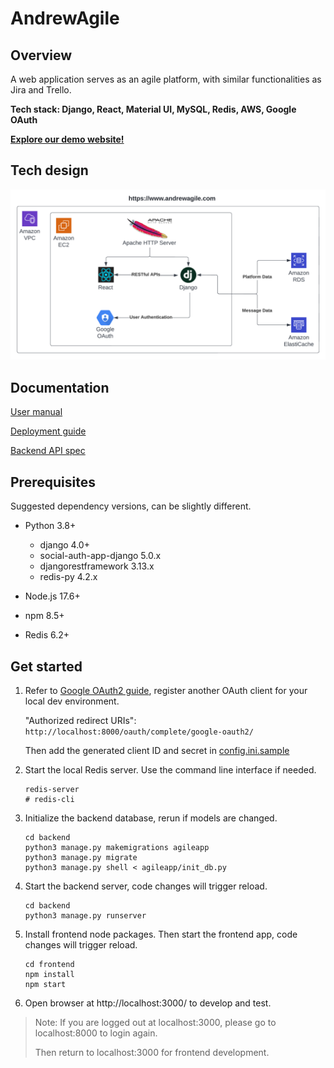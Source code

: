# AndrewAgile

## Overview

A web application serves as an agile platform, with similar functionalities as Jira and Trello.

**Tech stack: Django, React, Material UI, MySQL, Redis, AWS, Google OAuth**

**[Explore our demo website!](https://www.andrewagile.com/)**

## Tech design

<img src="TechDesign.png">

## Documentation

[User manual](frontend/src/UserManual.md)

[Deployment guide](backend/Deployment.md)

[Backend API spec](backend/README.md)

## Prerequisites

Suggested dependency versions, can be slightly different.

+ Python 3.8+
  + django 4.0+
  + social-auth-app-django 5.0.x
  + djangorestframework 3.13.x
  + redis-py 4.2.x
  
+ Node.js 17.6+
+ npm 8.5+
+ Redis 6.2+

## Get started

1. Refer to [Google OAuth2 guide](backend/Deployment.md#google-oauth2), register another OAuth client for your local dev environment.

   "Authorized redirect URIs": `http://localhost:8000/oauth/complete/google-oauth2/`
   
   Then add the generated client ID and secret in [config.ini.sample](backend/config.ini.sample#L10)

2. Start the local Redis server. Use the command line interface if needed.

   ```shell
   redis-server
   # redis-cli
   ```

3. Initialize the backend database, rerun if models are changed.

   ```shell
   cd backend
   python3 manage.py makemigrations agileapp
   python3 manage.py migrate
   python3 manage.py shell < agileapp/init_db.py
   ```

4. Start the backend server, code changes will trigger reload.

   ```shell
   cd backend
   python3 manage.py runserver
   ```

5. Install frontend node packages. Then start the frontend app, code changes will trigger reload.

   ```shell
   cd frontend
   npm install
   npm start
   ```

6. Open browser at http://localhost:3000/ to develop and test.

> Note: If you are logged out at localhost:3000, please go to localhost:8000 to login again.
>
> Then return to localhost:3000 for frontend development.

